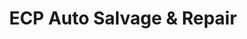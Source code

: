 ---
title: "ECP Auto Salvage & Repair"
url: /denver/ecp-auto-salvage-and-repair/
shop: car repair
---